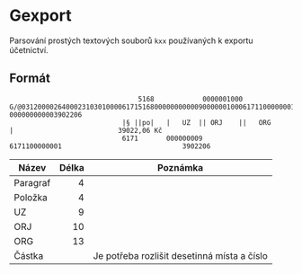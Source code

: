 
# Gexport

Parsování prostých textových souborů `kxx` používaných k exportu účetnictví.

## Formát

```
                                5168            0000001000
G/@03120000264000231030100006171516800000000000900000010006171100000001000000000000000000 000000000003902206
                            |§ ||po|   |   UZ  || ORJ    ||   ORG     |                          39022,06 Kč
                            6171       000000009          6171100000001                              3902206
```

| Název    | Délka |  Poznámka          |
|----------|------:|--------------------|
| Paragraf |     4 |                    |
| Položka  |     4 |                    |
| UZ       |     9 |                    |
| ORJ      |    10 |                    |
| ORG      |    13 |                    |
| Částka   |       | Je potřeba rozlišit desetinná místa a číslo |

